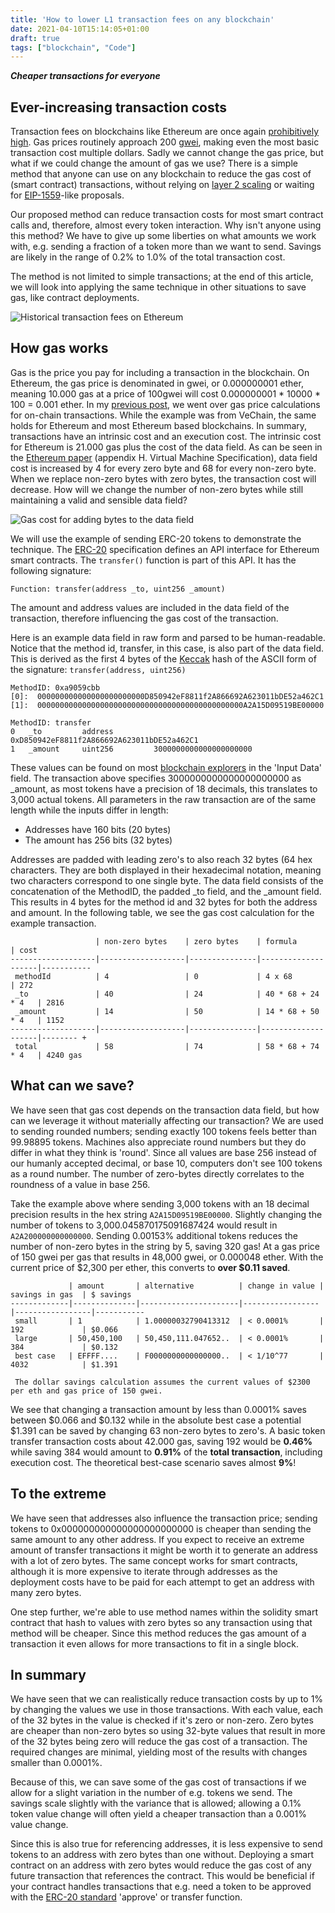 ```yaml
---
title: 'How to lower L1 transaction fees on any blockchain'
date: 2021-04-10T15:14:05+01:00
draft: true
tags: ["blockchain", "Code"]
---
```


__*Cheaper transactions for everyone*__

## Ever-increasing transaction costs

Transaction fees on blockchains like Ethereum are once again [prohibitively high](https://etherscan.io/chart/gasprice). Gas prices routinely approach 200 [gwei](https://www.investopedia.com/terms/g/gwei-ethereum.asp), making even the most basic transaction cost multiple dollars. Sadly we cannot change the gas price, but what if we could change the amount of gas we use? There is a simple method that anyone can use on any blockchain to reduce the gas cost of (smart contract) transactions, without relying on [layer 2 scaling](https://ethereum.org/en/developers/docs/layer-2-scaling/) or waiting for [EIP-1559](https://github.com/ethereum/EIPs/blob/master/EIPS/eip-1559.md)-like proposals. 

Our proposed method can reduce transaction costs for most smart contract calls and, therefore, almost every token interaction. Why isn't anyone using this method? We have to give up some liberties on what amounts we work with, e.g. sending a fraction of a token more than we want to send. Savings are likely in the range of 0.2% to 1.0% of the total transaction cost. 

The method is not limited to simple transactions; at the end of this article, we will look into applying the same technique in other situations to save gas, like contract deployments. 

![Historical transaction fees on Ethereum](/images/eth-gas-prices.png)

## How gas works

Gas is the price you pay for including a transaction in the blockchain. On Ethereum, the gas price is denominated in gwei, or 0.000000001 ether, meaning 10.000 gas at a price of 100gwei will cost 0.000000001 * 10000 * 100 = 0.001 ether. In my [previous post](/posts/learn-from-building-sdk/), we went over gas price calculations for on-chain transactions. While the example was from VeChain, the same holds for Ethereum and most Ethereum based blockchains. In summary, transactions have an intrinsic cost and an execution cost. The intrinsic cost for Ethereum is 21.000 gas plus the cost of the data field. As can be seen in the [Ethereum paper](http://paper.gavwood.com/) (appendix H. Virtual Machine Specification), data field cost is increased by 4 for every zero byte and 68 for every non-zero byte. When we replace non-zero bytes with zero bytes, the transaction cost will decrease. How will we change the number of non-zero bytes while still maintaining a valid and sensible data field?

![Gas cost for adding bytes to the data field](/images/gas-price-per-byte.png)

We will use the example of sending ERC-20 tokens to demonstrate the technique. The [ERC-20](https://ethereum.org/en/developers/docs/standards/tokens/erc-20/#body) specification defines an API interface for Ethereum smart contracts. The `transfer()` function is part of this API. It has the following signature:

```
Function: transfer(address _to, uint256 _amount)
```

The amount and address values are included in the data field of the transaction, therefore influencing the gas cost of the transaction.

Here is an example data field in raw form and parsed to be human-readable. Notice that the method id, transfer, in this case, is also part of the data field. This is derived as the first 4 bytes of the [Keccak](https://keccak.team/keccak.html) hash of the ASCII form of the signature: `transfer(address, uint256)`

```
MethodID: 0xa9059cbb
[0]:  000000000000000000000000D850942eF8811f2A866692A623011bDE52a462C1
[1]:  0000000000000000000000000000000000000000000000A2A15D09519BE00000

MethodID: transfer
0   _to         address         0xD850942eF8811f2A866692A623011bDE52a462C1
1   _amount     uint256         3000000000000000000000
```

These values can be found on most [blockchain explorers](https://etherscan.io/tx/0xabb28019cb67085bc676a23d9d1511516b0ab75e39da424fdeeab7953626e95c) in the 'Input Data' field. The transaction above specifies 3000000000000000000000 as \_amount, as most tokens have a precision of 18 decimals, this translates to 3,000 actual tokens. All parameters in the raw transaction are of the same length while the inputs differ in length:

- Addresses have 160 bits (20 bytes)
- The amount has 256 bits (32 bytes)

Addresses are padded with leading zero's to also reach 32 bytes (64 hex characters. They are both displayed in their hexadecimal notation, meaning two characters correspond to one single byte. The data field consists of the concatenation of the MethodID, the padded \_to field, and the \_amount field. This results in 4 bytes for the method id and 32 bytes for both the address and amount. In the following table, we see the gas cost calculation for the example transaction.

```
                   | non-zero bytes    | zero bytes    | formula            | cost  
-------------------|-------------------|---------------|--------------------|-----------
 methodId          | 4                 | 0             | 4 x 68             | 272  
 _to               | 40                | 24            | 40 * 68 + 24 * 4   | 2816 
 _amount           | 14                | 50            | 14 * 68 + 50 * 4   | 1152 
-------------------|-------------------|---------------|--------------------|-------- +
 total             | 58                | 74            | 58 * 68 + 74 * 4   | 4240 gas
```

## What can we save?

We have seen that gas cost depends on the transaction data field, but how can we leverage it without materially affecting our transaction? We are used to sending rounded numbers; sending exactly 100 tokens feels better than 99.98895 tokens. Machines also appreciate round numbers but they do differ in what they think is 'round'. Since all values are base 256 instead of our humanly accepted decimal, or base 10, computers don't see 100 tokens as a round number. The number of zero-bytes directly correlates to the roundness of a value in base 256.

Take the example above where sending 3,000 tokens with an 18 decimal precision results in the hex string ```A2A15D09519BE00000```. Slightly changing the number of tokens to 3,000.045870175091687424 would result in ```A2A200000000000000```. Sending 0.00153% additional tokens reduces the number of non-zero bytes in the string by 5, saving 320 gas! At a gas price of 150 gwei per gas that results in 48,000 gwei, or 0.000048 ether. With the current price of $2,300 per ether, this converts to **over $0.11 saved**.


```
             | amount       | alternative          | change in value | savings in gas  | $ savings
-------------|--------------|----------------------|-----------------|-----------------|-----------
 small       | 1            | 1.00000032790413312  | < 0.0001%       | 192             | $0.066
 large       | 50,450,100   | 50,450,111.047652..  | < 0.0001%       | 384             | $0.132
 best case   | EFFFF....    | F0000000000000000..  | < 1/10^77       | 4032            | $1.391

 The dollar savings calculation assumes the current values of $2300 per eth and gas price of 150 gwei.
```

We see that changing a transaction amount by less than 0.0001% saves between $0.066 and $0.132 while in the absolute best case a potential $1.391 can be saved by changing 63 non-zero bytes to zero's. A basic token transfer transaction costs about 42.000 gas, saving 192 would be **0.46%** while saving 384 would amount to **0.91%** of the **total transaction**, including execution cost. The theoretical best-case scenario saves almost **9%**!

## To the extreme

We have seen that addresses also influence the transaction price; sending tokens to 0x000000000000000000000000 is cheaper than sending the same amount to any other address. If you expect to receive an extreme amount of transfer transactions it might be worth it to generate an address with a lot of zero bytes. The same concept works for smart contracts, although it is more expensive to iterate through addresses as the deployment costs have to be paid for each attempt to get an address with many zero bytes.

One step further, we're able to use method names within the solidity smart contract that hash to values with zero bytes so any transaction using that method will be cheaper. Since this method reduces the gas amount of a transaction it even allows for more transactions to fit in a single block.


## In summary

We have seen that we can realistically reduce transaction costs by up to 1% by changing the values we use in those transactions. With each value, each of the 32 bytes in the value is checked if it's zero or non-zero. Zero bytes are cheaper than non-zero bytes so using 32-byte values that result in more of the 32 bytes being zero will reduce the gas cost of a transaction. The required changes are minimal, yielding most of the results with changes smaller than 0.0001%. 

Because of this, we can save some of the gas cost of transactions if we allow for a slight variation in the number of e.g. tokens we send. The savings scale slightly with the variance that is allowed; allowing a 0.1% token value change will often yield a cheaper transaction than a 0.001% value change. 

Since this is also true for referencing addresses, it is less expensive to send tokens to an address with zero bytes than one without. Deploying a smart contract on an address with zero bytes would reduce the gas cost of any future transaction that references the contract. This would be beneficial if your contract handles transactions that e.g. need a token to be approved with the [ERC-20 standard](https://ethereum.org/en/developers/docs/standards/tokens/erc-20/) 'approve' or transfer function.
